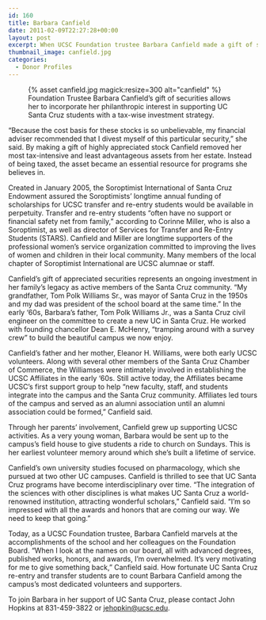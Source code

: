 ```yaml
---
id: 160
title: Barbara Canfield
date: 2011-02-09T22:27:28+00:00
layout: post
excerpt: When UCSC Foundation trustee Barbara Canfield made a gift of stock to UCSC’s Soroptimist International of Santa Cruz Endowment, her generous gift tripled the value of the fund. A supporter of Shakespeare Santa Cruz and the UCSC Affiliates for many years, Canfield made her contribution of appreciated assets to support students and to incorporate her philanthropic interests into her overall investment strategy.
thumbnail_image: canfield.jpg
categories:
  - Donor Profiles
---
```

<figure class="inline-image right">
{% asset canfield.jpg magick:resize=300 alt="canfield" %}<figcaption>Foundation Trustee Barbara Canfield&#8217;s gift of securities allows her to incorporate her philanthropic interest in supporting UC Santa Cruz students with a tax-wise investment strategy.</figcaption></figure>

“Because the cost basis for these stocks is so unbelievable, my financial adviser recommended that I divest myself of this particular security,” she said. By making a gift of highly appreciated stock Canfield removed her most tax-intensive and least advantageous assets from her estate. Instead of being taxed, the asset became an essential resource for programs she believes in.

Created in January 2005, the Soroptimist International of Santa Cruz Endowment assured the Soroptimists’ longtime annual funding of scholarships for UCSC transfer and re-entry students would be available in perpetuity. Transfer and re-entry students “often have no support or financial safety net from family,&#8221; according to Corinne Miller, who is also a Soroptimist, as well as director of Services for Transfer and Re-Entry Students (STARS). Canfield and Miller are longtime supporters of the professional women’s service organization committed to improving the lives of women and children in their local community. Many members of the local chapter of Soroptimist International are UCSC alumnae or staff.

Canfield’s gift of appreciated securities represents an ongoing investment in her family’s legacy as active members of the Santa Cruz community. “My grandfather, Tom Polk Williams Sr., was mayor of Santa Cruz in the 1950s and my dad was president of the school board at the same time.” In the early ‘60s, Barbara’s father, Tom Polk Williams Jr., was a Santa Cruz civil engineer on the committee to create a new UC in Santa Cruz. He worked with founding chancellor Dean E. McHenry, “tramping around with a survey crew” to build the beautiful campus we now enjoy.

Canfield’s father and her mother, Eleanor H. Williams, were both early UCSC volunteers. Along with several other members of the Santa Cruz Chamber of Commerce, the Williamses were intimately involved in establishing the UCSC Affiliates in the early ‘60s. Still active today, the Affiliates became UCSC’s first support group to help “new faculty, staff, and students integrate into the campus and the Santa Cruz community. Affiliates led tours of the campus and served as an alumni association until an alumni association could be formed,” Canfield said.

Through her parents’ involvement, Canfield grew up supporting UCSC activities. As a very young woman, Barbara would be sent up to the campus’s field house to give students a ride to church on Sundays. This is her earliest volunteer memory around which she’s built a lifetime of service.

Canfield’s own university studies focused on pharmacology, which she pursued at two other UC campuses. Canfield is thrilled to see that UC Santa Cruz programs have become interdisciplinary over time. “The integration of the sciences with other disciplines is what makes UC Santa Cruz a world-renowned institution, attracting wonderful scholars,” Canfield said. “I’m so impressed with all the awards and honors that are coming our way. We need to keep that going.”

Today, as a UCSC Foundation trustee, Barbara Canfield marvels at the accomplishments of the school and her colleagues on the Foundation Board. “When I look at the names on our board, all with advanced degrees, published works, honors, and awards, I’m overwhelmed. It’s very motivating for me to give something back,” Canfield said. How fortunate UC Santa Cruz re-entry and transfer students are to count Barbara Canfield among the campus’s most dedicated volunteers and supporters.

To join Barbara in her support of UC Santa Cruz, please contact John Hopkins at 831-459-3822 or <jehopkin@ucsc.edu>.
